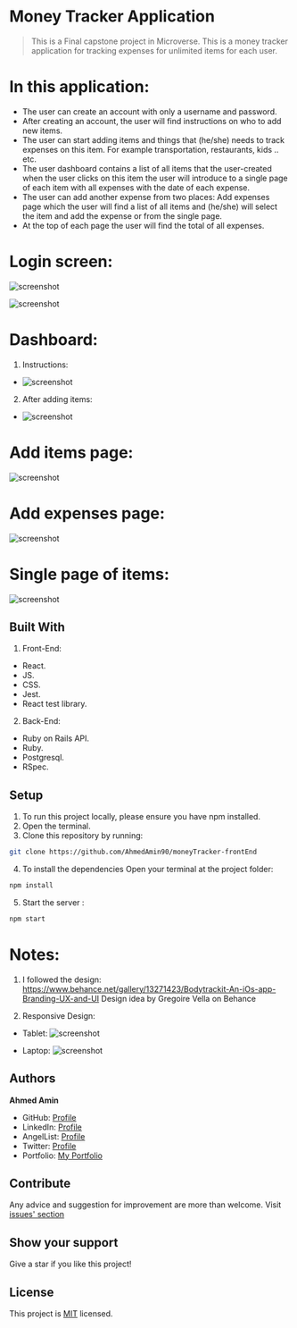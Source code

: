 # Money Tracker Application

 
> This is a Final capstone project in Microverse. This is a money tracker application for tracking expenses for unlimited items for each user.  

# In this application:
- The user can create an account with only a username and password.
- After creating an account, the user will find instructions on who to add new items.
- The user can start adding items and things that (he/she) needs to track expenses on this item. For example transportation, restaurants, kids .. etc.
- The user dashboard contains a list of all items that the user-created when the user clicks on this item the user will introduce to a single page of each item with all expenses with the date of each expense.
- The user can add another expense from two places: Add expenses page which the user will find a list of all items and (he/she) will select the item and add the expense or from the single page.
- At the top of each page the user will find the total of all expenses.


# Login screen:
![screenshot](src/assets/login.png) 

![screenshot](src/assets/login-two.png) 

# Dashboard:

1. Instructions:
- ![screenshot](src/assets/instructions.png) 


2. After adding items:

- ![screenshot](src/assets/dashboard.png) 

# Add items page:

![screenshot](src/assets/add-items.png) 


# Add expenses page:

![screenshot](src/assets/add-expense.png) 


# Single page of items:

![screenshot](src/assets/single-item.png) 



## Built With
1. Front-End:
- React.
- JS.
- CSS.
- Jest.
- React test library.

2. Back-End:
- Ruby on Rails API.
- Ruby.
- Postgresql.
- RSpec.


## Setup

1. To run this project locally, please ensure you have npm installed.
2. Open the terminal.
3. Clone this repository by running:

```bash
git clone https://github.com/AhmedAmin90/moneyTracker-frontEnd
```

4. To install the dependencies Open your terminal at the project folder: 

```bash
npm install
```

5. Start the server :

```bash
npm start
```

# Notes:
1. I followed the design:
https://www.behance.net/gallery/13271423/Bodytrackit-An-iOs-app-Branding-UX-and-UI
Design idea by Gregoire Vella on Behance

2. Responsive Design:
- Tablet:
![screenshot](src/assets/tablet.png) 

- Laptop:
![screenshot](src/assets/lap.png) 



## Authors

**Ahmed Amin** 
- GitHub: [Profile](https://github.com/AhmedAmin90)
- LinkedIn: [Profile](https://www.linkedin.com/in/web-developer/)
- AngelList: [Profile](https://angel.co/u/ahmed-amin-22)
- Twitter: [Profile](https://twitter.com/AhmedAmin12383)
- Portfolio: [My Portfolio](https://amin-dev-me.netlify.app/)



## Contribute
Any advice and suggestion for improvement are more than welcome.
Visit [issues' section](https://github.com/AhmedAmin90/moneyTracker-frontEnd/issues)

## Show your support
Give a star if you like this project!

## License
<p>This project is <a href="./LICENSE">MIT</a> licensed.</p>
